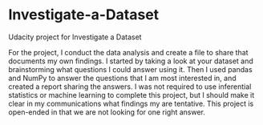 # Investigate-a-Dataset
Udacity project for Investigate a Dataset

For the project, I conduct the data analysis and create a file to share that documents my own findings. I started by taking a look at your dataset and brainstorming what questions I could answer using it. Then I used pandas and NumPy to answer the questions that I am most interested in, and created a report sharing the answers. I was not required to use inferential statistics or machine learning to complete this project, but I should make it clear in my communications what findings my are tentative. This project is open-ended in that we are not looking for one right answer.
